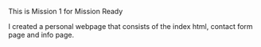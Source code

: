 This is Mission 1 for Mission Ready

I created a personal webpage that consists of the index html, contact form page and info page.
